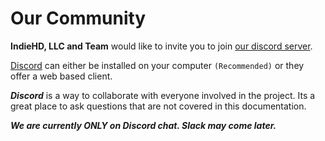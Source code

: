 # Our Community

**IndieHD, LLC and Team** would like to invite you to join [our discord server](https://discord.gg/hDC3Yw6).

[Discord](https://discordapp.com/) can either be installed on your computer `(Recommended)` or they offer a web based client.

***Discord*** is a way to collaborate with everyone involved in the project. Its a great
place to ask questions that are not covered in this documentation.

***We are currently ONLY on Discord chat. Slack may come later.***